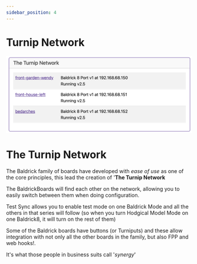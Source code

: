 ```yaml
---
sidebar_position: 4
---
```


# Turnip Network

![Web Interface Stats](../img/web-interface-turnip-network.png)

# The Turnip Network

The Baldrick family of boards have developed with *ease of use* as one of the core principles, this lead the creation of '**The Turnip Network**

The BaldrickBoards will find each other on the network, allowing you to easily switch between them when doing configuration.

Test Sync allows you to enable test mode on one Baldrick Mode and all the others in that series will follow (so when you turn Hodgical Model Mode on one Baldrick8, it will turn on the rest of them)

Some of the Baldrick boards have buttons (or Turniputs) and these allow integration with not only all the other boards in the family, but also FPP and web hooks!.

It's what those people in business suits call '*synergy*'


